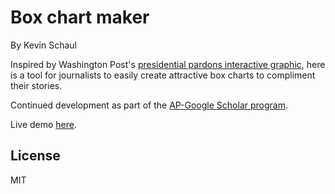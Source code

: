 # Box chart maker
By Kevin Schaul

Inspired by Washington Post's [presidential pardons interactive graphic](http://apps.washingtonpost.com/national/pardons/), here is a tool for journalists to easily create attractive box charts to compliment their stories.

Continued development as part of the [AP-Google Scholar program](http://journalists.org/2012/04/13/kevin-schaul-2012-ap-google-scholarship-recipient/).

Live demo [here](http://www.kevinschaul.com/projects/box-chart-maker/).


## License

MIT
